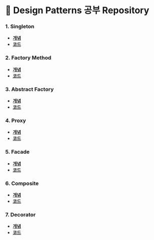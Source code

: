 # 📂 Design Patterns 공부 Repository 

### 1. Singleton
* [**개념**](./DesignPatterns/Singleton.md)
* [**코드**](./src/main/java/singleton/Singleton.java)

### 2. Factory Method 
* [**개념**](DesignPatterns%2FFactoryMethod.md)
* [**코드**](src%2Fmain%2Fjava%2Ffactorymethod)

### 3. Abstract Factory
* [**개념**](./DesignPatterns/AbstractFactory.md)
* [**코드**](./src/main/java/abstractfactory)

### 4. Proxy
* [**개념**](DesignPatterns%2FProxy.md)
* [**코드**](src%2Fmain%2Fjava%2Fproxy)

### 5. Facade
* [**개념**](./DesignPatterns/Facade.md)
* [**코드**](./src/main/java/facade)

### 6. Composite
* [**개념**]()
* [**코드**]()

### 7. Decorator
* [**개념**](./DesignPatterns/Decorator.md)
* [**코드**](./src/main/java/decorator)